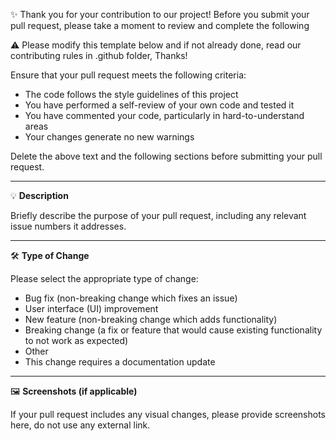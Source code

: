 ✨ Thank you for your contribution to our project! Before you submit your pull request, please take a moment to review and complete the following

⚠️ Please modify this template below and if not already done, read our contributing rules in .github folder, Thanks!

Ensure that your pull request meets the following criteria:

- The code follows the style guidelines of this project
- You have performed a self-review of your own code and tested it
- You have commented your code, particularly in hard-to-understand areas
- Your changes generate no new warnings

Delete the above text and the following sections before submitting your pull request.

---

💡 **Description**

Briefly describe the purpose of your pull request, including any relevant issue numbers it addresses.

---

🛠️ **Type of Change**

Please select the appropriate type of change:

- Bug fix (non-breaking change which fixes an issue)
- User interface (UI) improvement
- New feature (non-breaking change which adds functionality)
- Breaking change (a fix or feature that would cause existing functionality to not work as expected)
- Other
- This change requires a documentation update

---

🖼️ **Screenshots (if applicable)**

If your pull request includes any visual changes, please provide screenshots here, do not use any external link.
